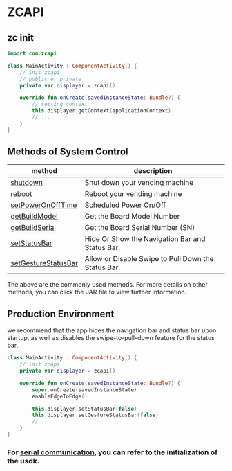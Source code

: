 # ZCAPI

## zc init

```kotlin
import com.zcapi

class MainActivity : ComponentActivity() {
    // init zcapi
    // public or private
    private var displayer = zcapi()

    override fun onCreate(savedInstanceState: Bundle?) {
        // setting context
        this.displayer.getContext(applicationContext)
        // ...
    }
}
```

## Methods of System Control

| method                                           | description                                         | 
|--------------------------------------------------|-----------------------------------------------------|
| [shutdown](../zc/shutdown)                       | Shut down your vending machine                      |
| [reboot](../zc/reboot)                           | Reboot your vending machine                         |
| [setPowerOnOffTime](../zc/setPowerOnOffTime)     | Scheduled Power On/Off                              |
| [getBuildModel](../zc/getBuildModel)             | Get the Board Model Number                          |
| [getBuildSerial](../zc/getBuildSerial)           | Get the Board Serial Number (SN)                    |
| [setStatusBar](../zc/setStatusBar)               | Hide Or Show the Navigation Bar and Status Bar.     |
| [setGestureStatusBar](../zc/setGestureStatusBar) | Allow or Disable Swipe to Pull Down the Status Bar. |

The above are the commonly used methods. For more details on other methods, you can click the JAR file to view further
information.

## Production Environment

we recommend that the app hides the navigation bar and status bar upon startup, as well as disables the
swipe-to-pull-down feature for the status bar.

```kotlin
class MainActivity : ComponentActivity() {
    // init zcapi
    private var displayer = zcapi()

    override fun onCreate(savedInstanceState: Bundle?) {
        super.onCreate(savedInstanceState)
        enableEdgeToEdge()

        this.displayer.setStatusBar(false)
        this.displayer.setGestureStatusBar(false)
        // ....
    }
}
```

### For [serial communication](../build-app/serial-api), you can refer to the initialization of the usdk.